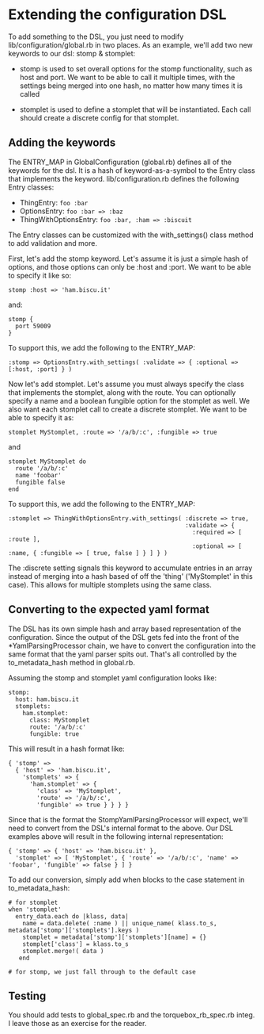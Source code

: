 # Extending the configuration DSL

To add something to the DSL, you just need to modify lib/configuration/global.rb
in two places. As an example, we'll add two new keywords to our dsl: stomp & stomplet:

* stomp is used to set overall options for the stomp functionality, such as host and port. 
  We want to be able to call it multiple times, with the settings being merged into one hash,
  no matter how many times it is called

* stomplet is used to define a stomplet that will be instantiated. Each call should create 
  a discrete config for that stomplet.

## Adding the keywords

The ENTRY_MAP in GlobalConfiguration (global.rb) defines all of the keywords for the dsl. It is
a hash of keyword-as-a-symbol to the Entry class that implements the keyword. lib/configuration.rb 
defines the following Entry classes:
 
* ThingEntry: `foo :bar`
* OptionsEntry: `foo :bar => :baz`
* ThingWithOptionsEntry: `foo :bar, :ham => :biscuit`

The Entry classes can be customized with the with_settings() class method to add validation and more.

First, let's add the stomp keyword. Let's assume it is just a simple hash of options, and those options
can only be :host and :port. We want to be able to specify it like so:

    stomp :host => 'ham.biscu.it'

and:
    
    stomp {
      port 59009
    }


To support this, we add the following to the ENTRY_MAP:

    :stomp => OptionsEntry.with_settings( :validate => { :optional => [:host, :port] } )

Now let's add stomplet. Let's assume you must always specify the class that implements the
stomplet, along with the route. You can optionally specify a name and a boolean fungible option
for the stomplet as well. We also want each stomplet call to create a discrete stomplet. 
We want to be able to specify it as:

    stomplet MyStomplet, :route => '/a/b/:c', :fungible => true

and 

    stomplet MyStomplet do 
      route '/a/b/:c'
      name 'foobar'
      fungible false
    end

To support this, we add the following to the ENTRY_MAP:

    :stomplet => ThingWithOptionsEntry.with_settings( :discrete => true,
                                                      :validate => {
                                                        :required => [ :route ],
                                                        :optional => [ :name, { :fungible => [ true, false ] } ] } )
                                                                 
The :discrete setting signals this keyword to accumulate entries in
an array instead of merging into a hash based of off the 'thing' ('MyStomplet' in 
this case). This allows for multiple stomplets using the same class. 

## Converting to the expected yaml format

The DSL has its own simple hash and array based representation of the configuration. Since
the output of the DSL gets fed into the front of the *YamlParsingProcessor chain, we have
to convert the configuration into the same format that the yaml parser spits out. That's
all controlled by the to_metadata_hash method in global.rb.

Assuming the stomp and stomplet yaml configuration looks like:

    stomp:
      host: ham.biscu.it
      stomplets:
        ham.stomplet:
          class: MyStomplet
          route: '/a/b/:c'
          fungible: true

This will result in a hash format like:

    { 'stomp' => 
      { 'host' => 'ham.biscu.it',
        'stomplets' => {
          'ham.stomplet' => {
            'class' => 'MyStomplet',
            'route' => '/a/b/:c',
            'fungible' => true } } } }
    
Since that is the format the StompYamlParsingProcessor will expect, we'll need to convert
from the DSL's internal format to the above. Our DSL examples above will result in the 
following internal representation:

    { 'stomp' => { 'host' => 'ham.biscu.it' },
      'stomplet' => [ 'MyStomplet', { 'route' => '/a/b/:c', 'name' => 'foobar', 'fungible' => false } ] }

To add our conversion, simply add when blocks to the case statement in to_metadata_hash:     

    # for stomplet
    when 'stomplet' 
      entry_data.each do |klass, data|
        name = data.delete( :name ) || unique_name( klass.to_s, metadata['stomp']['stomplets'].keys )
        stomplet = metadata['stomp']['stomplets'][name] = {}
        stomplet['class'] = klass.to_s
        stomplet.merge!( data )
       end

    # for stomp, we just fall through to the default case

## Testing

You should add tests to global_spec.rb and the torquebox_rb_spec.rb integ. I leave those
as an exercise for the reader.




